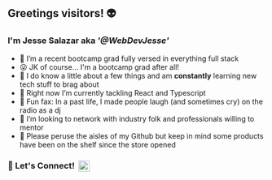 ## Greetings visitors! 👽

### I'm Jesse Salazar aka ***'@WebDevJesse'***

- 🥾 I’m a recent bootcamp grad fully versed in everything full stack
- 😜 JK of course... I'm a bootcamp grad after all!
- 🧠 I do know a little about a few things and am **constantly** learning new tech stuff to brag about
- 🌱 Right now I’m currently tackling React and Typescript
- 📠 Fun fax: In a past life, I made people laugh (and sometimes cry) on the radio as a dj
- 👯 I’m looking to network with industry folk and professionals willing to mentor
- 🛒 Please peruse the aisles of my Github but keep in mind some products have been on the shelf since the store opened

### 🤝 Let's Connect!&nbsp;&nbsp;[<img align="center" alt="LinkedIn" width="22px" src="https://cdn.jsdelivr.net/npm/simple-icons@v3/icons/linkedin.svg" />][linkedin]

[linkedin]: https://www.linkedin.com/in/jesse-salazr
